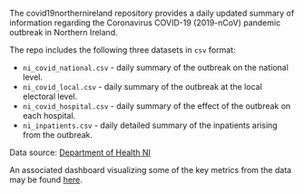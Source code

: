 The covid19northernireland repository provides a daily updated summary of information regarding the Coronavirus COVID-19 (2019-nCoV) pandemic outbreak in Northern Ireland. 

The repo includes the following three datasets in `csv` format:

-   `ni_covid_national.csv` - daily summary of the outbreak on the national level.
-   `ni_covid_local.csv` - daily summary of the outbreak at the local electoral level.
-   `ni_covid_hospital.csv` - daily summary of the effect of the outbreak on each hospital. 
-   `ni_inpatients.csv` - daily detailed summary of the inpatients arising from the outbreak. 

Data source: [Department of Health NI](https://www.health-ni.gov.uk/publications/daily-dashboard-updates-covid-19-november-2021)

An associated dashboard visualizing some of the key metrics from the data may be found [here](https://obrienjoey.github.io/covidni_dashboard/).
